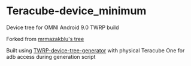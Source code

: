 # Teracube-device_minimum

Device tree for OMNI Android 9.0 TWRP build

Forked from [mrmazakblu's tree](https://github.com/mrmazakblu/Teracube_minimum_twrp-device-tree)

Built using [TWRP-device-tree-generator](https://github.com/SebaUbuntu/TWRP-device-tree-generator) with physical Teracube One for adb access during generation script
